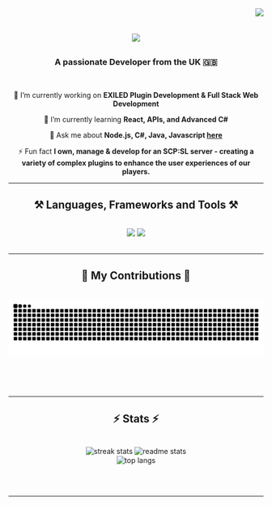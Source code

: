 <img align="right" src="https://visitor-badge.laobi.icu/badge?page_id=noahnightmare.noahnightmare" />

<h1 align="center">
    <img src="https://readme-typing-svg.herokuapp.com/?font=Righteous&size=35&center=true&vCenter=true&width=500&height=70&duration=4000&lines=Hi+There!+👋;+I'm+Pedro+Muniz!;](https://readme-typing-svg.herokuapp.com?font=Lexend&size=35&duration=4000&pause=1000&color=950000&center=true&vCenter=true&random=false&width=600&height=70&lines=Welcome+to+my+profile.+%F0%9F%91%8B;I'm+Noah.+%F0%9F%96%A4;Aspiring+Full+Stack+Developer.+%F0%9F%9A%80;AI+Enthusiast.+%F0%9F%A4%96;Let's+connect!+%F0%9F%94%97;" />
</h1>

<h3 align="center">A passionate Developer from the UK 🇬🇧</h3>

<br/>

<div align="center">
 
 🔭 I’m currently working on **EXILED Plugin Development & Full Stack Web Development**
 
 🌱 I’m currently learning **React, APIs, and Advanced C#**

💬 Ask me about **Node.js, C#, Java, Javascript [here](https://github.com/salesp07/salesp07/issues)**

⚡ Fun fact **I own, manage & develop for an SCP:SL server - creating a variety of complex plugins to enhance the user experiences of our players.**

 </div>
 
<!-- <div align="center"> 
  <a href="mailto:email@email.com">
    <img src="https://img.shields.io/badge/Gmail-333333?style=for-the-badge&logo=gmail&logoColor=red" />
  </a>
  <a href="linkedin.com" target="_blank">
    <img src="https://img.shields.io/badge/LinkedIn-0077B5?style=for-the-badge&logo=linkedin&logoColor=white" target="_blank" />
  </a>
  <a href="portfolio.com" target="_blank">
     <img src="https://img.shields.io/badge/Portfolio-FF5722?style=for-the-badge&logo=todoist&logoColor=white" target="_blank" />
  </a>
</div> -->

 <hr/>
 
<h2 align="center">⚒️ Languages, Frameworks and Tools ⚒️</h2>
<br/>
<div align="center">
    <img src="https://skillicons.dev/icons?i=cs,react,html,css,vscode,visualstudio,github,git,discord" />
    <img src="https://skillicons.dev/icons?i=nodejs,npm,javascript,express,mongodb,java,mysql" /><br>
</div>

<br/>
<hr/>

<div align="center">
  <h2>🐍 My Contributions 🐍</h2>
  <br>
  <img alt="snake eating my contributions" src="https://raw.githubusercontent.com/noahnightmare/noahnightmare/output/github-contribution-grid-snake.svg" />
  
  <br/><br/><br/>
</div>

<hr/>

<h2 align="center">⚡ Stats ⚡</h2>
<br>
<div align=center>
  <img width=390 src="https://github-readme-streak-stats-salesp07.vercel.app/?user=noahnightmare&count_private=true&theme=dark&border_radius=10" alt="streak stats"/>
  <img width=390 src="https://github-readme-stats-salesp07.vercel.app/api?username=noahnightmare&count_private=true&show_icons=true&theme=dark&rank_icon=github&border_radius=10" alt="readme stats" />
  <br/>
  <img width=325 align="center" src="https://github-readme-stats-salesp07.vercel.app/api/top-langs/?username=noahnightmare&hide=HTML&langs_count=8&layout=compact&theme=dark&border_radius=10&size_weight=0.5&count_weight=0.5&exclude_repo=github-readme-stats" alt="top langs" />
</div>

<br/><br/>

<hr/>

<br/>

<!-- <div align="center">
<a href='https://ko-fi.com/V7V4RAK9C' target='_blank'><img height='64' style='border:0px;height:64px;' src='https://storage.ko-fi.com/cdn/kofi1.png?v=3' border='0' alt='Buy Me a Coffee at ko-fi.com' /></a>
</div> -->

<br/>
